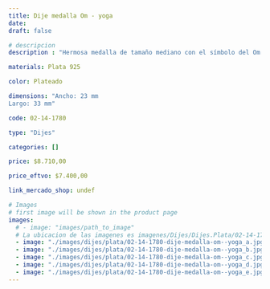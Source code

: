 ```yaml
---
title: Dije medalla Om - yoga
date: 
draft: false

# descripcion
description : "Hermosa medalla de tamaño mediano con el símbolo del Om calado. Terminación delicada."

materials: Plata 925

color: Plateado

dimensions: "Ancho: 23 mm 
Largo: 33 mm"

code: 02-14-1780

type: "Dijes"

categories: []

price: $8.710,00

price_eftvo: $7.400,00

link_mercado_shop: undef

# Images
# first image will be shown in the product page
images:
  # - image: "images/path_to_image"
  # La ubicacion de las imagenes es imagenes/Dijes/Dijes.Plata/02-14-1780-dije-medalla-om--yoga
  - image: "./images/dijes/plata/02-14-1780-dije-medalla-om--yoga_a.jpg"
  - image: "./images/dijes/plata/02-14-1780-dije-medalla-om--yoga_b.jpg"
  - image: "./images/dijes/plata/02-14-1780-dije-medalla-om--yoga_c.jpg"
  - image: "./images/dijes/plata/02-14-1780-dije-medalla-om--yoga_d.jpg"
  - image: "./images/dijes/plata/02-14-1780-dije-medalla-om--yoga_e.jpg"
---
```

